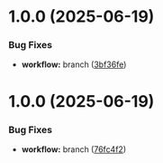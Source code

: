# 1.0.0 (2025-06-19)


### Bug Fixes

* **workflow:** branch ([3bf36fe](https://github.com/ratpi-studio/ratpi-cli/commit/3bf36fe7f0b0ff83dfb4c165e0b2e69cbb6937b9))



# 1.0.0 (2025-06-19)


### Bug Fixes

* **workflow:** branch ([76fc4f2](https://github.com/ratpi-studio/ratpi-cli/commit/76fc4f2edeb23f55d4257f2b8e9e7d22ffceec21))



